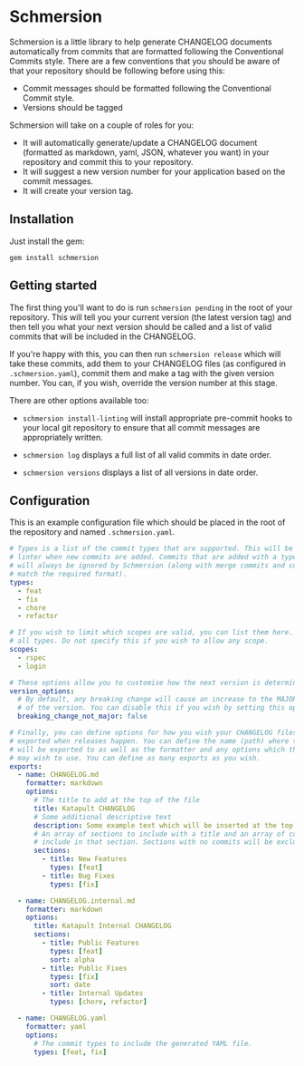 # Schmersion

Schmersion is a little library to help generate CHANGELOG documents automatically from commits that are formatted following the Conventional Commits style. There are a few conventions that you should be aware of that your repository should be following before using this:

- Commit messages should be formatted following the Conventional Commit style.
- Versions should be tagged

Schmersion will take on a couple of roles for you:

- It will automatically generate/update a CHANGELOG document (formatted as markdown, yaml, JSON, whatever you want) in your repository and commit this to your repository.
- It will suggest a new version number for your application based on the commit messages.
- It will create your version tag.

## Installation

Just install the gem:

```
gem install schmersion
```

## Getting started

The first thing you'll want to do is run `schmersion pending` in the root of your repository. This will tell you your current version (the latest version tag) and then tell you what your next version should be called and a list of valid commits that will be included in the CHANGELOG.

If you're happy with this, you can then run `schmersion release` which will take these commits, add them to your CHANGELOG files (as configured in `.schmersion.yaml`), commit them and make a tag with the given version number. You can, if you wish, override the version number at this stage.

There are other options available too:

- `schmersion install-linting` will install appropriate pre-commit hooks to your local git repository to ensure that all commit messages are appropriately written.

- `schmersion log` displays a full list of all valid commits in date order.

- `schmersion versions` displays a list of all versions in date order.

## Configuration

This is an example configuration file which should be placed in the root of the repository and named `.schmersion.yaml`.

```yaml
# Types is a list of the commit types that are supported. This will be enforced by the
# linter when new commits are added. Commits that are added with a type not in this list
# will always be ignored by Schmersion (along with merge commits and commits which do not
# match the required format).
types:
  - feat
  - fix
  - chore
  - refactor

# If you wish to limit which scopes are valid, you can list them here. They apply to
# all types. Do not specify this if you wish to allow any scope.
scopes:
  - rspec
  - login

# These options allow you to customise how the next version is determined.
version_options:
  # By default, any breaking change will cause an increase to the MAJOR part of
  # of the version. You can disable this if you wish by setting this option to true.
  breaking_change_not_major: false

# Finally, you can define options for how you wish your CHANGELOG files to be
# exported when releases happen. You can define the name (path) where the file
# will be exported to as well as the formatter and any options which the formatter
# may wish to use. You can define as many exports as you wish.
exports:
  - name: CHANGELOG.md
    formatter: markdown
    options:
      # The title to add at the top of the file
      title: Katapult CHANGELOG
      # Some additional descriptive text
      description: Some example text which will be inserted at the top of the CHANGELOG.
      # An array of sections to include with a title and an array of commit types to
      # include in that section. Sections with no commits will be excluded.
      sections:
        - title: New Features
          types: [feat]
        - title: Bug Fixes
          types: [fix]

  - name: CHANGELOG.internal.md
    formatter: markdown
    options:
      title: Katapult Internal CHANGELOG
      sections:
        - title: Public Features
          types: [feat]
          sort: alpha
        - title: Public Fixes
          types: [fix]
          sort: date
        - title: Internal Updates
          types: [chore, refactor]

  - name: CHANGELOG.yaml
    formatter: yaml
    options:
      # The commit types to include the generated YAML file.
      types: [feat, fix]
```
